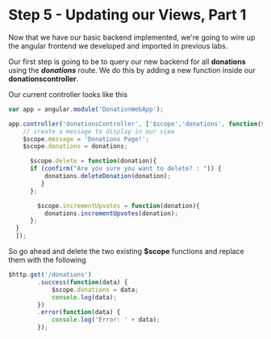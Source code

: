 # Step 5 - Updating our Views, Part 1

Now that we have our basic backend implemented, we're going to wire up the angular frontend we developed and imported in previous labs.

Our first step is going to be to query our new backend for all **donations** using the ***donations*** route. We do this by adding a new function inside our **donationscontroller**.

Our current controller looks like this

```javascript
var app = angular.module('DonationWebApp');

app.controller('donationsController', ['$scope','donations', function($scope, donations) {
    // create a message to display in our view
    $scope.message = 'Donations Page!';
    $scope.donations = donations;

      $scope.delete = function(donation){
      if (confirm("Are you sure you want to delete? : ")) {
          donations.deleteDonation(donation);
         }       
      };

        $scope.incrementUpvotes = function(donation){
          donations.incrementUpvotes(donation);
      };
  }
  ]);
```
So go ahead and delete the two existing **$scope** functions and replace them with the following

```javascript
$http.get('/donations')
        .success(function(data) {
            $scope.donations = data;
            console.log(data);
        })
        .error(function(data) {
            console.log('Error: ' + data);
        });
```
